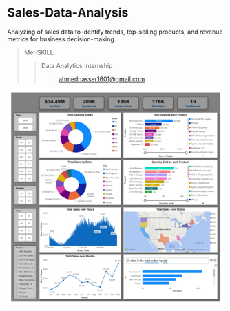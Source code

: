 # Sales-Data-Analysis
Analyzing of sales data to identify trends, top-selling products, and revenue metrics for business decision-making.

> MeriSKILL
>> Data Analytics Internship
>>> ahmednasser1601@gmail.com

<img src="Sales Data Analysis.jpg"/>
